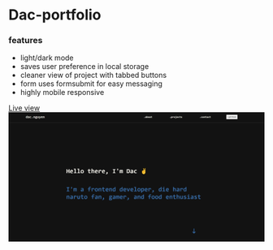 # Dac-portfolio

### features

- light/dark mode
- saves user preference in local storage
- cleaner view of project with tabbed buttons
- form uses formsubmit for easy messaging
- highly mobile responsive

[Live view](https://dac-nguyen.com/)
[![project picture](/project-imgages/portfolio%20project%20picture.png)](https://dac-nguyen.com/)

